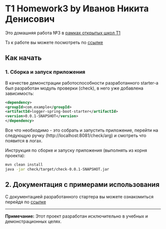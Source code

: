 # T1 Homework3 by Иванов Никита Денисович

Это домашняя работа №3 в [рамках открытых школ T1](https://t1.ru/internship/item/otkrytye-shkoly-ot-holdinga-t1/)

Тз к работе вы можете посмотреть по [ссылке](links/Task.md)

## Как начать

### 1. Сборка и запуск приложения

В качестве демонстрации работоспособности разработанного starter-а был разработан модуль проверки (check), в него уже добавлена зависимость:
```xml
<dependency>
<groupId>com.example</groupId>
<artifactId>logger-spring-boot-starter</artifactId>
<version>0.0.1-SNAPSHOT</version>
</dependency>
```
Все что необходимо - это собрать и запустить приложение, перейти на следующую ручку (http://localhost:8081/check/arg) и смотреть что появится в логах.

Инструкция по сборке и запуску приложения (выполнять из корня проекта):
```bash
mvn clean install
java -jar check/target/check-0.0.1-SNAPSHOT.jar
```

## 2. Документация с примерами использования

С документацией разработанного стартера вы можете ознакомиться перейдя по [ссылке](links/Documentation.md)

---
**Примечание:** Этот проект разработан исключительно в учебных и демонстрационных целях.